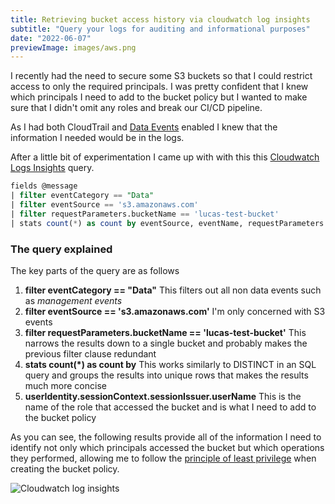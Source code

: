 ```yaml
---
title: Retrieving bucket access history via cloudwatch log insights
subtitle: "Query your logs for auditing and informational purposes"
date: "2022-06-07"
previewImage: images/aws.png
---
```


I recently had the need to secure some S3 buckets so that I could restrict access to only the required principals. I was pretty confident that I knew which principals I need to add to the bucket policy but I wanted to make sure that I didn't omit any roles and break our CI/CD pipeline.

As I had both CloudTrail and [Data Events](https://docs.aws.amazon.com/awscloudtrail/latest/userguide/logging-data-events-with-cloudtrail.html) enabled I knew that the information I needed would be in the logs.

After a little bit of experimentation I came up with with this this [Cloudwatch Logs Insights](https://docs.aws.amazon.com/AmazonCloudWatch/latest/logs/AnalyzingLogData.html) query.

```sql
fields @message
| filter eventCategory == "Data"
| filter eventSource == 's3.amazonaws.com'
| filter requestParameters.bucketName == 'lucas-test-bucket'
| stats count(*) as count by eventSource, eventName, requestParameters.bucketName, userIdentity.sessionContext.sessionIssuer.userName
```

### The query explained

The key parts of the query are as follows

1. **filter eventCategory == "Data"** This filters out all non data events such as _management events_
2. **filter eventSource == 's3.amazonaws.com'** I'm only concerned with S3 events
3. **filter requestParameters.bucketName == 'lucas-test-bucket'** This narrows the results down to a single bucket and probably makes the previous filter clause redundant
4. **stats count(\*) as count by** This works similarly to DISTINCT in an SQL query and groups the results into unique rows that makes the results much more concise
5. **userIdentity.sessionContext.sessionIssuer.userName** This is the name of the role that accessed the bucket and is what I need to add to the bucket policy

As you can see, the following results provide all of the information I need to identify not only which principals accessed the bucket but which operations they performed, allowing me to follow the [principle of least privilege](https://docs.aws.amazon.com/lambda/latest/operatorguide/least-privilege.html) when creating the bucket policy.

![Cloudwatch log insights](/images/cloudwatchloginsights.png)
